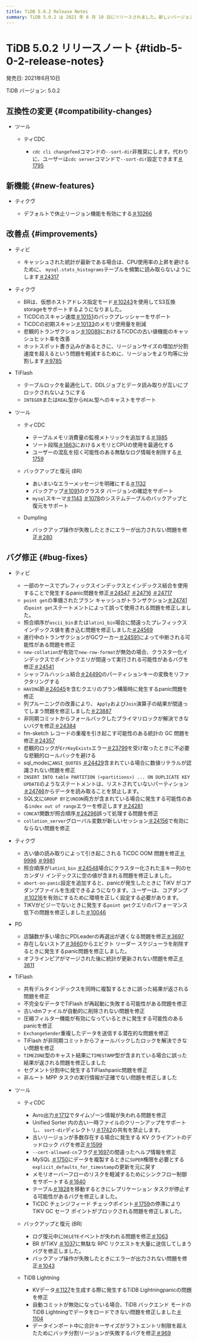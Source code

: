 ```yaml
---
title: TiDB 5.0.2 Release Notes
summary: TiDB 5.0.2 は 2021 年 6 月 10 日にリリースされました。新しいバージョンには、互換性の変更、新機能、改善、バグ修正、および TiKV、 TiFlash、PD、TiCDC、Backup & Restore (BR)、 TiDB Lightningなどのさまざまなツールの更新が含まれています。注目すべき変更点としては、TiCDC での --sort-dir` の非推奨、TiKV での Hibernate リージョン機能の有効化、TiDB、TiKV、PD、 TiFlash、および TiCDC、 BR、 TiDB Lightningなどのツールでのさまざまなバグ修正などがあります。
---
```


# TiDB 5.0.2 リリースノート {#tidb-5-0-2-release-notes}

発売日: 2021年6月10日

TiDB バージョン: 5.0.2

## 互換性の変更 {#compatibility-changes}

-   ツール

    -   ティCDC

        -   `cdc cli changefeed`コマンドの`--sort-dir`非推奨にします。代わりに、ユーザーは`cdc server`コマンドで`--sort-dir`設定できます[＃1795](https://github.com/pingcap/tiflow/pull/1795)

## 新機能 {#new-features}

-   ティクヴ

    -   デフォルトで休止リージョン機能を有効にする[＃10266](https://github.com/tikv/tikv/pull/10266)

## 改善点 {#improvements}

-   ティビ

    -   キャッシュされた統計が最新である場合は、CPU使用率の上昇を避けるために、 `mysql.stats_histograms`テーブルを頻繁に読み取らないようにします[＃24317](https://github.com/pingcap/tidb/pull/24317)

-   ティクヴ

    -   BRは、仮想ホストアドレス指定モード[＃10243](https://github.com/tikv/tikv/pull/10243)を使用してS3互換storageをサポートするようになりました。
    -   TiCDCのスキャン速度[＃10151](https://github.com/tikv/tikv/pull/10151)のバックプレッシャーをサポート
    -   TiCDCの初期スキャン[＃10133](https://github.com/tikv/tikv/pull/10133)のメモリ使用量を削減
    -   悲観的トランザクション[＃10089](https://github.com/tikv/tikv/pull/10089)におけるTiCDCの古い値機能のキャッシュヒット率を改善
    -   ホットスポット書き込みがあるときに、リージョンサイズの増加が分割速度を超えるという問題を軽減するために、リージョンをより均等に分割します[＃9785](https://github.com/tikv/tikv/issues/9785)

-   TiFlash

    -   テーブルロックを最適化して、DDLジョブとデータ読み取りが互いにブロックされないようにする
    -   `INTEGER`または`REAL`型から`REAL`型へのキャストをサポート

-   ツール

    -   ティCDC

        -   テーブルメモリ消費量の監視メトリックを追加する[＃1885](https://github.com/pingcap/tiflow/pull/1885)
        -   ソート段階[＃1863](https://github.com/pingcap/tiflow/pull/1863)におけるメモリとCPUの使用を最適化する
        -   ユーザーの混乱を招く可能性のある無駄なログ情報を削除する[＃1759](https://github.com/pingcap/tiflow/pull/1759)

    -   バックアップと復元 (BR)

        -   あいまいなエラーメッセージを明確にする[＃1132](https://github.com/pingcap/br/pull/1132)
        -   バックアップ[＃1091](https://github.com/pingcap/br/pull/1091)のクラスタ バージョンの確認をサポート
        -   `mysql`スキーマ[＃1143](https://github.com/pingcap/br/pull/1143) [＃1078](https://github.com/pingcap/br/pull/1078)のシステムテーブルのバックアップと復元をサポート

    -   Dumpling

        -   バックアップ操作が失敗したときにエラーが出力されない問題を修正[＃280](https://github.com/pingcap/dumpling/pull/280)

## バグ修正 {#bug-fixes}

-   ティビ

    -   一部のケースでプレフィックスインデックスとインデックス結合を使用することで発生するpanic問題を修正[＃24547](https://github.com/pingcap/tidb/issues/24547) [＃24716](https://github.com/pingcap/tidb/issues/24716) [＃24717](https://github.com/pingcap/tidb/issues/24717)
    -   `point get`の準備されたプラン キャッシュがトランザクション[＃24741](https://github.com/pingcap/tidb/issues/24741)の`point get`ステートメントによって誤って使用される問題を修正しました。
    -   照合順序が`ascii_bin`または`latin1_bin`場合に間違ったプレフィックスインデックス値を書き込む問題を修正しました[＃24569](https://github.com/pingcap/tidb/issues/24569)
    -   進行中のトランザクションがGCワーカー[＃24591](https://github.com/pingcap/tidb/issues/24591)によって中断される可能性がある問題を修正
    -   `new-collation`が有効で`new-row-format`が無効の場合、クラスター化インデックスでポイントクエリが間違って実行される可能性があるバグを修正[＃24541](https://github.com/pingcap/tidb/issues/24541)
    -   シャッフルハッシュ結合[＃24490](https://github.com/pingcap/tidb/pull/24490)のパーティションキーの変換をリファクタリングする
    -   `HAVING`節[＃24045](https://github.com/pingcap/tidb/issues/24045)を含むクエリのプラン構築時に発生するpanic問題を修正
    -   列プルーニングの改善により、 `Apply`および`Join`演算子の結果が間違ってしまう問題を修正しました[＃23887](https://github.com/pingcap/tidb/issues/23887)
    -   非同期コミットからフォールバックしたプライマリロックが解決できないバグを修正[＃24384](https://github.com/pingcap/tidb/issues/24384)
    -   fm-sketch レコードの重複を引き起こす可能性のある統計の GC 問題を修正[＃24357](https://github.com/pingcap/tidb/pull/24357)
    -   悲観的ロックが`ErrKeyExists`エラー[＃23799](https://github.com/pingcap/tidb/issues/23799)を受け取ったときに不必要な悲観的ロールバックを避ける
    -   sql_modeに`ANSI_QUOTES` [＃24429](https://github.com/pingcap/tidb/issues/24429)含まれている場合に数値リテラルが認識されない問題を修正
    -   `INSERT INTO table PARTITION (<partitions>) ... ON DUPLICATE KEY UPDATE`のようなステートメントは、リストされていないパーティション[＃24746](https://github.com/pingcap/tidb/issues/24746)からデータを読み取ることを禁止します。
    -   SQL文に`GROUP BY`と`UNION`両方が含まれている場合に発生する可能性のある`index out of range`エラーを修正します[＃24281](https://github.com/pingcap/tidb/issues/24281)
    -   `CONCAT`関数が照合順序[＃24296](https://github.com/pingcap/tidb/issues/24296)誤って処理する問題を修正
    -   `collation_server`グローバル変数が新しいセッション[＃24156](https://github.com/pingcap/tidb/pull/24156)で有効にならない問題を修正

-   ティクヴ

    -   古い値の読み取りによって引き起こされる TiCDC OOM 問題を修正[＃9996](https://github.com/tikv/tikv/issues/9996) [＃9981](https://github.com/tikv/tikv/issues/9981)
    -   照合順序が`latin1_bin` [＃24548](https://github.com/pingcap/tidb/issues/24548)場合にクラスター化された主キー列のセカンダリ インデックスに空の値が含まれる問題を修正しました。
    -   `abort-on-panic`設定を追加すると、panicが発生したときに TiKV がコアダンプファイルを生成できるようになります。ユーザーは、コアダンプ[＃10216](https://github.com/tikv/tikv/pull/10216)を有効にするために環境を正しく設定する必要があります。
    -   TiKVがビジーでないときに発生する`point get`クエリのパフォーマンス低下の問題を修正しました[＃10046](https://github.com/tikv/tikv/issues/10046)

-   PD

    -   店舗数が多い場合にPDLeaderの再選出が遅くなる問題を修正[＃3697](https://github.com/tikv/pd/issues/3697)
    -   存在しないストア[＃3660](https://github.com/tikv/pd/issues/3660)からエビクト リーダー スケジューラを削除するときに発生するpanic問題を修正しました。
    -   オフラインピアがマージされた後に統計が更新されない問題を修正[＃3611](https://github.com/tikv/pd/issues/3611)

-   TiFlash

    -   共有デルタインデックスを同時に複製するときに誤った結果が返される問題を修正
    -   不完全なデータでTiFlash が再起動に失敗する可能性がある問題を修正
    -   古いdmファイルが自動的に削除されない問題を修正
    -   圧縮フィルター機能が有効になっているときに発生する可能性のあるpanicを修正
    -   `ExchangeSender`重複したデータを送信する潜在的な問題を修正
    -   TiFlash が非同期コミットからフォールバックしたロックを解決できない問題を修正
    -   `TIMEZONE`型のキャスト結果に`TIMESTAMP`型が含まれている場合に誤った結果が返される問題を修正しました
    -   セグメント分割中に発生するTiFlashpanic問題を修正
    -   非ルート MPP タスクの実行情報が正確でない問題を修正しました

-   ツール

    -   ティCDC

        -   Avro出力[＃1712](https://github.com/pingcap/tiflow/pull/1712)でタイムゾーン情報が失われる問題を修正
        -   Unified Sorter 内の古い一時ファイルのクリーンアップをサポートし、 `sort-dir`ディレクトリ[＃1742](https://github.com/pingcap/tiflow/pull/1742)の共有を禁止します。
        -   古いリージョンが多数存在する場合に発生する KV クライアントのデッドロック バグを修正[＃1599](https://github.com/pingcap/tiflow/issues/1599)
        -   `--cert-allowed-cn`フラグ[＃1697](https://github.com/pingcap/tiflow/pull/1697)の間違ったヘルプ情報を修正
        -   MySQL [＃1750](https://github.com/pingcap/tiflow/pull/1750)にデータを複製するときに`SUPER`権限を必要とする`explicit_defaults_for_timestamp`の更新を元に戻す
        -   メモリオーバーフローのリスクを軽減するためにシンクフロー制御をサポートする[＃1840](https://github.com/pingcap/tiflow/pull/1840)
        -   テーブル[＃1828](https://github.com/pingcap/tiflow/pull/1828)を移動するときにレプリケーション タスクが停止する可能性があるバグを修正しました。
        -   TiCDC チェンジフィード チェックポイント[＃1759](https://github.com/pingcap/tiflow/pull/1759)の停滞により TiKV GC セーフ ポイントがブロックされる問題を修正しました。

    -   バックアップと復元 (BR)

        -   ログ復元中に`DELETE`イベントが失われる問題を修正[＃1063](https://github.com/pingcap/br/issues/1063)
        -   BR がTiKV [＃1037](https://github.com/pingcap/br/pull/1037)に無駄な RPC リクエストを大量に送信してしまうバグを修正しました。
        -   バックアップ操作が失敗したときにエラーが出力されない問題を修正[＃1043](https://github.com/pingcap/br/pull/1043)

    -   TiDB Lightning

        -   KVデータ[＃1127](https://github.com/pingcap/br/pull/1127)を生成する際に発生するTiDB Lightningpanicの問題を修正
        -   自動コミットが無効になっている場合、TiDB バックエンド モードのTiDB Lightningでデータをロードできない問題を修正しました[＃1104](https://github.com/pingcap/br/issues/1104)
        -   データインポート中に合計キーサイズがラフトエントリ制限を超えたためにバッチ分割リージョンが失敗するバグを修正[＃969](https://github.com/pingcap/br/issues/969)

